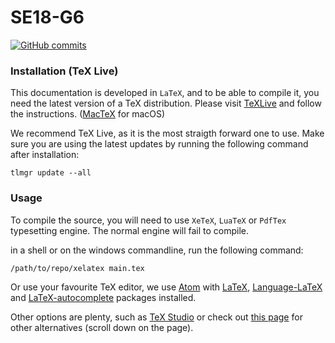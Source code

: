 # SE18-G6
[![GitHub commits](https://img.shields.io/badge/Tex%20Live-2017-yellowgreen.svg)](tug.org/texlive/)

### Installation (TeX Live)
This documentation is developed in `LaTeX`, and to be able to compile it, you need the latest version of a TeX distribution. Please visit [TeXLive](tug.org/texlive/) and follow the instructions. ([MacTeX](tug.org/mactex/) for macOS)

We recommend TeX Live, as it is the most straigth forward one to use.
Make sure you are using the latest updates by running the following command after installation:

`tlmgr update --all`

### Usage
To compile the source, you will need to use `XeTeX`, `LuaTeX` or  `PdfTex` typesetting engine. The normal engine will fail to compile.

in a shell or on the windows commandline, run the following command:

`/path/to/repo/xelatex main.tex`

Or use your favourite TeX editor, we use [Atom](github.com/atom/atom/releases/tag/v1.16.0) with [LaTeX](atom.io/packages/latex), [Language-LaTeX](atom.io/packages/language-latex) and [LaTeX-autocomplete](atom.io/packages/latex-autocomplete) packages installed.

Other options are plenty, such as [TeX Studio](texstudio.sourceforge.net/) or check out [this page](http://alternativeto.net/software/latex/) for other alternatives (scroll down on the page).